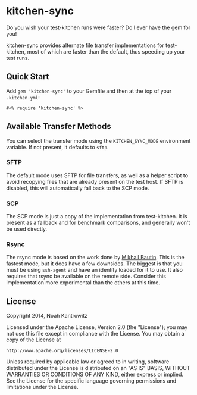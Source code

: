 kitchen-sync
============

Do you wish your test-kitchen runs were faster? Do I ever have the gem for you!

kitchen-sync provides alternate file transfer implementations for test-kitchen,
most of which are faster than the default, thus speeding up your test runs.

Quick Start
-----------

Add `gem 'kitchen-sync'` to your Gemfile and then at the top of your
`.kitchen.yml`:

```
#<% require 'kitchen-sync' %>
```

Available Transfer Methods
--------------------------

You can select the transfer mode using the `KITCHEN_SYNC_MODE` environment
variable. If not present, it defaults to `sftp`.

### SFTP

The default mode uses SFTP for file transfers, as well as a helper script to
avoid recopying files that are already present on the test host. If SFTP is
disabled, this will automatically fall back to the SCP mode.

### SCP

The SCP mode is just a copy of the implementation from test-kitchen. It is
present as a fallback and for benchmark comparisons, and generally won't be
used directly.

### Rsync

The rsync mode is based on the work done by [Mikhail Bautin](https://github.com/test-kitchen/test-kitchen/pull/359).
This is the fastest mode, but it does have a few downsides. The biggest is that
you must be using `ssh-agent` and have an identity loaded for it to use. It also
requires that rsync be available on the remote side. Consider this implementation
more experimental than the others at this time.

License
-------

Copyright 2014, Noah Kantrowitz

Licensed under the Apache License, Version 2.0 (the "License");
you may not use this file except in compliance with the License.
You may obtain a copy of the License at

    http://www.apache.org/licenses/LICENSE-2.0

Unless required by applicable law or agreed to in writing, software
distributed under the License is distributed on an "AS IS" BASIS,
WITHOUT WARRANTIES OR CONDITIONS OF ANY KIND, either express or implied.
See the License for the specific language governing permissions and
limitations under the License.

